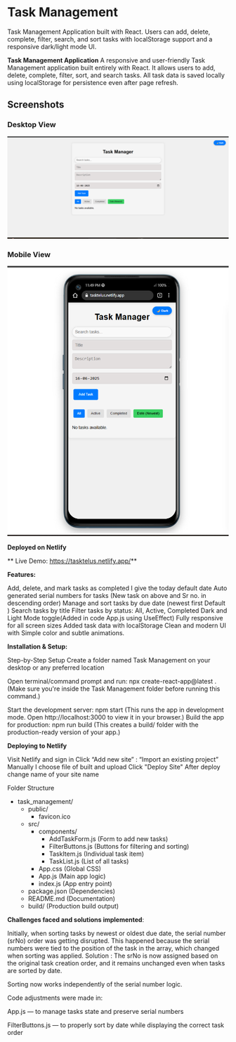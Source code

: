 # Task Management 
Task Management Application built with React. Users can add, delete, complete, filter, search, and sort tasks with localStorage support and a responsive dark/light mode UI.


**Task Management Application**
A responsive and user-friendly Task Management application built entirely with React. It allows users to add, delete, complete, filter, sort, and search tasks. All task data is saved locally using localStorage for persistence even after page refresh.

##  Screenshots

### Desktop View

![Desktop View](https://raw.githubusercontent.com/sunil8654/Task-Management-telus/main/public/Desktop-view.png)

###  Mobile View

![Mobile View](https://raw.githubusercontent.com/sunil8654/Task-Management-telus/main/public/Mobile-view.png)



**Deployed on Netlify**

** Live Demo: https://tasktelus.netlify.app/**

**Features:**

Add, delete, and mark tasks as completed
I give the today default date 
Auto generated serial numbers for tasks (New task on above and Sr no. in descending order)
Manage and sort tasks by due date (newest first Default )
Search tasks by title
Filter tasks by status: All, Active, Completed
Dark and Light Mode toggle(Added in code App.js using UseEffect)
Fully responsive for all screen sizes
Added task data with localStorage
Clean and modern UI with Simple color  and subtle animations.


**Installation & Setup:**

Step-by-Step Setup
Create a folder named Task Management on your desktop or any preferred location

Open terminal/command prompt and run:
npx create-react-app@latest .
(Make sure you're inside the Task Management folder before running this command.)

Start the development server:
npm start
 (This runs the app in development mode. Open http://localhost:3000 to view it in your browser.)
Build the app for production:
npm run build
 (This creates a build/ folder with the production-ready version of your app.)


**Deploying to Netlify**

Visit Netlify and sign in
Click “Add new site” : “Import an existing project”
Manually I choose file of built and upload
Click "Deploy Site"
After deploy change name of your site name 


Folder Structure

- task_management/
  - public/
    - favicon.ico
  - src/
    - components/
      - AddTaskForm.js (Form to add new tasks)
      - FilterButtons.js (Buttons for filtering and sorting)
      - TaskItem.js (Individual task item)
      - TaskList.js (List of all tasks)
    - App.css (Global CSS)
    - App.js (Main app logic)
    - index.js (App entry point)
  - package.json (Dependencies)
  - README.md (Documentation)
  - build/ (Production build output)


**Challenges faced and solutions implemented**:


Initially, when sorting tasks by newest or oldest due date, the serial number (srNo) order was getting disrupted. This happened because the serial numbers were tied to the position of the task in the array, which changed when sorting was applied.
Solution :
The srNo is now assigned based on the original task creation order, and it remains unchanged even when tasks are sorted by date.


Sorting now works independently of the serial number logic.


Code adjustments were made in:


App.js — to manage tasks state and preserve serial numbers


FilterButtons.js — to properly sort by date while displaying the correct task order




